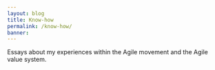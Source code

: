 ```yaml
---
layout: blog
title: Know-how
permalink: /know-how/
banner: 
---
```

Essays about my experiences within the Agile movement and the Agile value system. 

